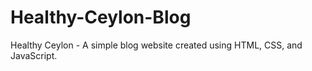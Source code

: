 # Healthy-Ceylon-Blog
Healthy Ceylon - A simple blog website created using HTML, CSS, and JavaScript. 
